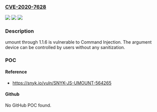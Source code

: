 ### [CVE-2020-7628](https://cve.mitre.org/cgi-bin/cvename.cgi?name=CVE-2020-7628)
![](https://img.shields.io/static/v1?label=Product&message=install-package&color=blue)
![](https://img.shields.io/static/v1?label=Version&message=n%2Fa&color=blue)
![](https://img.shields.io/static/v1?label=Vulnerability&message=Command%20Injection&color=brighgreen)

### Description

umount through 1.1.6 is vulnerable to Command Injection. The argument device can be controlled by users without any sanitization.

### POC

#### Reference
- https://snyk.io/vuln/SNYK-JS-UMOUNT-564265

#### Github
No GitHub POC found.

